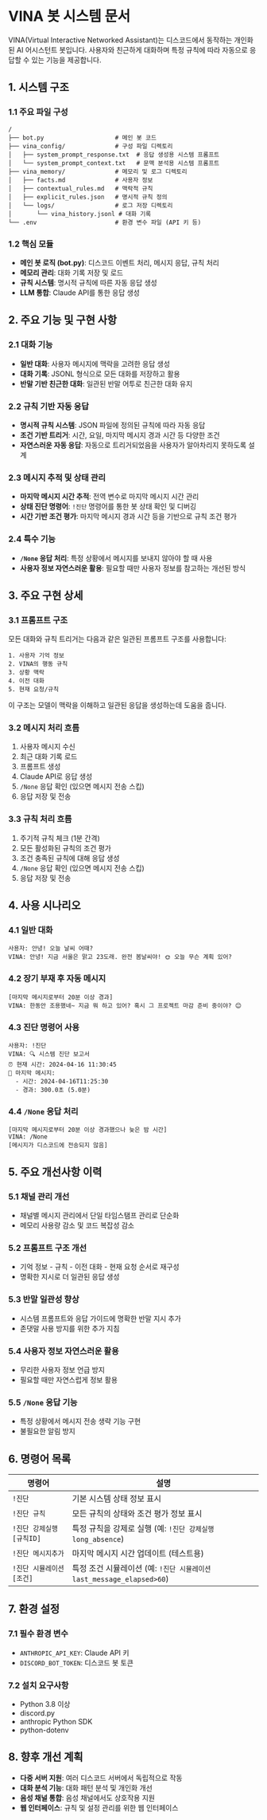 # VINA 봇 시스템 문서

VINA(Virtual Interactive Networked Assistant)는 디스코드에서 동작하는 개인화된 AI 어시스턴트 봇입니다. 사용자와 친근하게 대화하며 특정 규칙에 따라 자동으로 응답할 수 있는 기능을 제공합니다.

## 1. 시스템 구조

### 1.1 주요 파일 구성

```
/
├── bot.py                    # 메인 봇 코드
├── vina_config/              # 구성 파일 디렉토리
│   ├── system_prompt_response.txt  # 응답 생성용 시스템 프롬프트
│   └── system_prompt_context.txt   # 문맥 분석용 시스템 프롬프트
├── vina_memory/              # 메모리 및 로그 디렉토리
│   ├── facts.md              # 사용자 정보
│   ├── contextual_rules.md   # 맥락적 규칙
│   ├── explicit_rules.json   # 명시적 규칙 정의
│   └── logs/                 # 로그 저장 디렉토리
│       └── vina_history.jsonl # 대화 기록
└── .env                      # 환경 변수 파일 (API 키 등)
```

### 1.2 핵심 모듈

- **메인 봇 로직 (bot.py)**: 디스코드 이벤트 처리, 메시지 응답, 규칙 처리
- **메모리 관리**: 대화 기록 저장 및 로드
- **규칙 시스템**: 명시적 규칙에 따른 자동 응답 생성
- **LLM 통합**: Claude API를 통한 응답 생성

## 2. 주요 기능 및 구현 사항

### 2.1 대화 기능

- **일반 대화**: 사용자 메시지에 맥락을 고려한 응답 생성
- **대화 기록**: JSONL 형식으로 모든 대화를 저장하고 활용
- **반말 기반 친근한 대화**: 일관된 반말 어투로 친근한 대화 유지

### 2.2 규칙 기반 자동 응답

- **명시적 규칙 시스템**: JSON 파일에 정의된 규칙에 따라 자동 응답
- **조건 기반 트리거**: 시간, 요일, 마지막 메시지 경과 시간 등 다양한 조건
- **자연스러운 자동 응답**: 자동으로 트리거되었음을 사용자가 알아차리지 못하도록 설계

### 2.3 메시지 추적 및 상태 관리

- **마지막 메시지 시간 추적**: 전역 변수로 마지막 메시지 시간 관리
- **상태 진단 명령어**: `!진단` 명령어를 통한 봇 상태 확인 및 디버깅
- **시간 기반 조건 평가**: 마지막 메시지 경과 시간 등을 기반으로 규칙 조건 평가

### 2.4 특수 기능

- **`/None` 응답 처리**: 특정 상황에서 메시지를 보내지 않아야 할 때 사용
- **사용자 정보 자연스러운 활용**: 필요할 때만 사용자 정보를 참고하는 개선된 방식

## 3. 주요 구현 상세

### 3.1 프롬프트 구조

모든 대화와 규칙 트리거는 다음과 같은 일관된 프롬프트 구조를 사용합니다:

```
1. 사용자 기억 정보
2. VINA의 행동 규칙
3. 상황 맥락
4. 이전 대화
5. 현재 요청/규칙
```

이 구조는 모델이 맥락을 이해하고 일관된 응답을 생성하는데 도움을 줍니다.

### 3.2 메시지 처리 흐름

1. 사용자 메시지 수신
2. 최근 대화 기록 로드
3. 프롬프트 생성
4. Claude API로 응답 생성
5. `/None` 응답 확인 (있으면 메시지 전송 스킵)
6. 응답 저장 및 전송

### 3.3 규칙 처리 흐름

1. 주기적 규칙 체크 (1분 간격)
2. 모든 활성화된 규칙의 조건 평가
3. 조건 충족된 규칙에 대해 응답 생성
4. `/None` 응답 확인 (있으면 메시지 전송 스킵)
5. 응답 저장 및 전송

## 4. 사용 시나리오

### 4.1 일반 대화

```
사용자: 안녕! 오늘 날씨 어때?
VINA: 안녕! 지금 서울은 맑고 23도래. 완전 봄날씨야! 🌞 오늘 무슨 계획 있어?
```

### 4.2 장기 부재 후 자동 메시지

```
[마지막 메시지로부터 20분 이상 경과]
VINA: 한동안 조용했네~ 지금 뭐 하고 있어? 혹시 그 프로젝트 마감 준비 중이야? 😊
```

### 4.3 진단 명령어 사용

```
사용자: !진단
VINA: 🔍 시스템 진단 보고서
⏰ 현재 시간: 2024-04-16 11:30:45
📌 마지막 메시지:
  - 시간: 2024-04-16T11:25:30
  - 경과: 300.0초 (5.0분)
```

### 4.4 `/None` 응답 처리

```
[마지막 메시지로부터 20분 이상 경과했으나 늦은 밤 시간]
VINA: /None
[메시지가 디스코드에 전송되지 않음]
```

## 5. 주요 개선사항 이력

### 5.1 채널 관리 개선
- 채널별 메시지 관리에서 단일 타임스탬프 관리로 단순화
- 메모리 사용량 감소 및 코드 복잡성 감소

### 5.2 프롬프트 구조 개선
- 기억 정보 - 규칙 - 이전 대화 - 현재 요청 순서로 재구성
- 명확한 지시로 더 일관된 응답 생성

### 5.3 반말 일관성 향상
- 시스템 프롬프트와 응답 가이드에 명확한 반말 지시 추가
- 존댓말 사용 방지를 위한 추가 지침

### 5.4 사용자 정보 자연스러운 활용
- 무리한 사용자 정보 언급 방지
- 필요할 때만 자연스럽게 정보 활용

### 5.5 `/None` 응답 기능
- 특정 상황에서 메시지 전송 생략 기능 구현
- 불필요한 알림 방지

## 6. 명령어 목록

| 명령어 | 설명 |
|--------|------|
| `!진단` | 기본 시스템 상태 정보 표시 |
| `!진단 규칙` | 모든 규칙의 상태와 조건 평가 정보 표시 |
| `!진단 강제실행 [규칙ID]` | 특정 규칙을 강제로 실행 (예: `!진단 강제실행 long_absence`) |
| `!진단 메시지추가` | 마지막 메시지 시간 업데이트 (테스트용) |
| `!진단 시뮬레이션 [조건]` | 특정 조건 시뮬레이션 (예: `!진단 시뮬레이션 last_message_elapsed>60`) |

## 7. 환경 설정

### 7.1 필수 환경 변수
- `ANTHROPIC_API_KEY`: Claude API 키
- `DISCORD_BOT_TOKEN`: 디스코드 봇 토큰

### 7.2 설치 요구사항
- Python 3.8 이상
- discord.py
- anthropic Python SDK
- python-dotenv

## 8. 향후 개선 계획

- **다중 서버 지원**: 여러 디스코드 서버에서 독립적으로 작동
- **대화 분석 기능**: 대화 패턴 분석 및 개인화 개선
- **음성 채널 통합**: 음성 채널에서도 상호작용 지원
- **웹 인터페이스**: 규칙 및 설정 관리를 위한 웹 인터페이스 